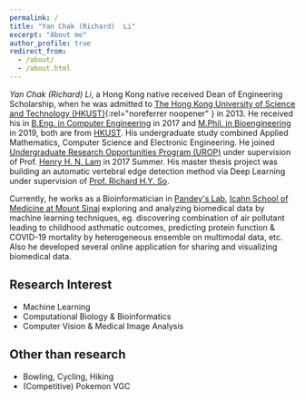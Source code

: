 ```yaml
---
permalink: /
title: "Yan Chak (Richard)  Li"
excerpt: "About me"
author_profile: true
redirect_from: 
  - /about/
  - /about.html
---
```



*Yan Chak (Richard)  Li*, a Hong Kong native received Dean of Engineering Scholarship, when he was admitted to [The Hong Kong University of Science and Technology (HKUST)](https://hkust.edu.hk/){:rel="noreferrer noopener" } in 2013.
He received his in [B.Eng. in Computer Engineering](http://cpeg.ust.hk/cgi-bin/eng/index.php) in 2017 and [M.Phil. in Bioengineering](https://bien.ust.hk/) in 2019, both are from [HKUST](https://www.ust.hk/).
His undergraduate study combined Applied Mathematics, Computer Science and Electronic Engineering. He joined [Undergraduate Research Opportunities Program (UROP)](https://urop.ust.hk/) under supervision of Prof. [Henry H. N. Lam](https://facultyprofiles.hkust.edu.hk/profiles.php?profile=henry-hei-ning-lam-kehlam) in 2017 Summer. His master thesis project was building an automatic vertebral edge detection method via Deep Learning under supervision of [Prof. Richard H.Y. So](https://www.ieda.ust.hk/dfaculty/so/).

Currently, he works as a Bioinformatician in [Pandey's Lab](https://gpandeylab.org/), [Icahn School of Medicine at Mount Sinai](https://icahn.mssm.edu/) exploring and analyzing biomedical data by machine learning techniques, eg. discovering combination of air pollutant leading to childhood asthmatic outcomes, predicting protein function & COVID-19 mortality by heterogeneous ensemble on multimodal data, etc. Also he developed several online application for sharing and visualizing biomedical data.

Research Interest
------
* Machine Learning
* Computational Biology & Bioinformatics
* Computer Vision & Medical Image Analysis

Other than research
------
* Bowling, Cycling, Hiking
* (Competitive) Pokemon VGC